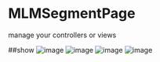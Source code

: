 # MLMSegmentPage
manage your controllers or views

##show
![image](https://github.com/MengLiMing/MLMSegmentPage/blob/master/default.gif) 
![image](https://github.com/MengLiMing/MLMSegmentPage/blob/master/line.gif) 
![image](https://github.com/MengLiMing/MLMSegmentPage/blob/master/arrow.gif) 
![image](https://github.com/MengLiMing/MLMSegmentPage/blob/master/slide.gif) 

